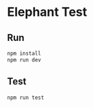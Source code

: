 # Elephant Test

## Run
```Javascript
npm install
npm run dev
```

## Test
```Javascript
npm run test
